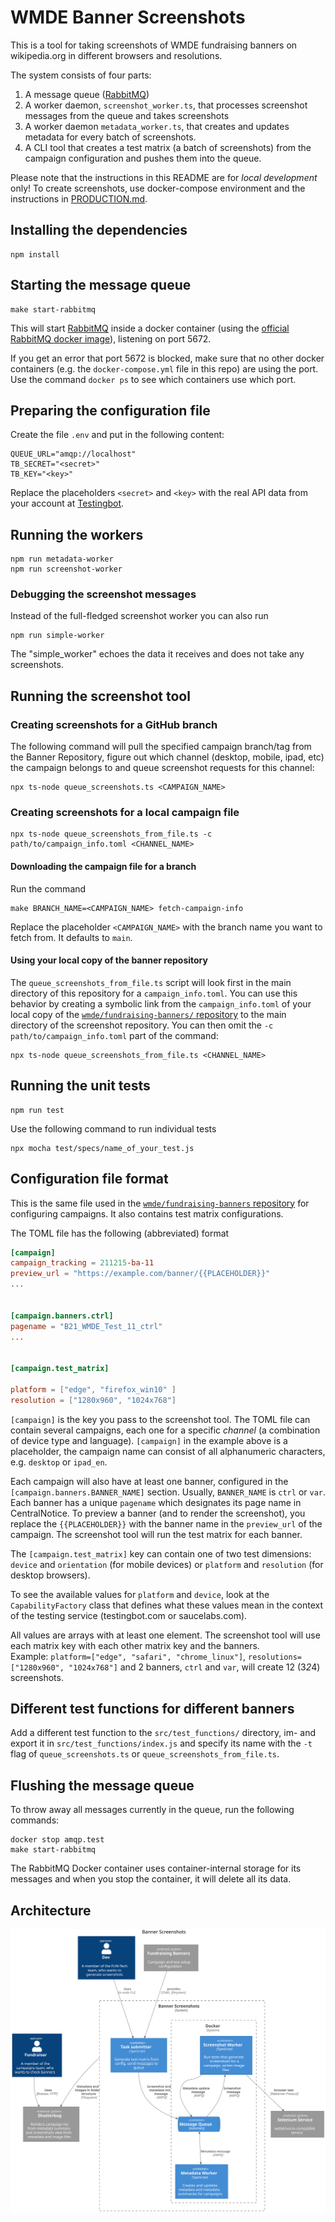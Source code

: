 # WMDE Banner Screenshots

This is a tool for taking screenshots of WMDE fundraising banners on wikipedia.org in different browsers and resolutions.

The system consists of four parts:

1. A message queue ([RabbitMQ][1])
2. A worker daemon, `screenshot_worker.ts`, that processes screenshot messages from the queue and takes screenshots
3. A worker daemon `metadata_worker.ts`, that creates and updates metadata for every batch of screenshots.
4. A CLI tool that creates a test matrix (a batch of screenshots) from the
   campaign configuration and pushes them into the queue.

Please note that the instructions in this README are for *local 
development* only! To create screenshots, use docker-compose environment
and the instructions in [PRODUCTION.md](PRODUCTION.md).

## Installing the dependencies

	npm install

## Starting the message queue

	make start-rabbitmq

This will start [RabbitMQ][1] inside a docker container (using the
[official RabbitMQ docker image](https://hub.docker.com/_/rabbitmq)),
listening on port 5672.

If you get an error that port 5672 is blocked, make sure that no other
docker containers (e.g. the `docker-compose.yml` file in this repo) are
using the port. Use the command `docker ps` to see which containers use
which port.


## Preparing the configuration file

Create the file `.env` and put in the following content:

	QUEUE_URL="amqp://localhost"
	TB_SECRET="<secret>"
	TB_KEY="<key>"

Replace the placeholders `<secret>` and `<key>` with the real API data from your account at [Testingbot](https://testingbot.com).

## Running the workers

	npm run metadata-worker
	npm run screenshot-worker

### Debugging the screenshot messages

Instead of the full-fledged screenshot worker you can also run

	npm run simple-worker

The "simple_worker" echoes the data it receives and does not take any screenshots.

## Running the screenshot tool

### Creating screenshots for a GitHub branch

The following command will pull the specified campaign branch/tag from the
Banner Repository, figure out which channel (desktop, mobile, ipad, etc) the campaign belongs to and queue screenshot requests for this channel:

	npx ts-node queue_screenshots.ts <CAMPAIGN_NAME>

### Creating screenshots for a local campaign file

	npx ts-node queue_screenshots_from_file.ts -c path/to/campaign_info.toml <CHANNEL_NAME>

#### Downloading the campaign file for a branch

Run the command

	make BRANCH_NAME=<CAMPAIGN_NAME> fetch-campaign-info

Replace the placeholder `<CAMPAIGN_NAME>` with the branch name you want to
fetch from. It defaults to `main`.


#### Using your local copy of the banner repository

The `queue_screenshots_from_file.ts` script will look first in the main
directory of this repository for a `campaign_info.toml`. You can use this
behavior by creating a symbolic link from the `campaign_info.toml` of your
local copy of the [`wmde/fundraising-banners/` repository][2] to the main
directory of the screenshot repository. You can then omit the `-c
path/to/campaign_info.toml` part of the command:

	npx ts-node queue_screenshots_from_file.ts <CHANNEL_NAME>

## Running the unit tests

    npm run test

Use the following command to run individual tests

    npx mocha test/specs/name_of_your_test.js 


## Configuration file format

This is the same file used in the [`wmde/fundraising-banners`
repository][2] for configuring
campaigns. It also contains test matrix configurations.

The TOML file has the following (abbreviated) format

```toml
[campaign]
campaign_tracking = 211215-ba-11
preview_url = "https://example.com/banner/{{PLACEHOLDER}}"
...


[campaign.banners.ctrl]
pagename = "B21_WMDE_Test_11_ctrl"
...


[campaign.test_matrix]

platform = ["edge", "firefox_win10" ]
resolution = ["1280x960", "1024x768"]

```

`[campaign]` is the key you pass to the screenshot tool. The TOML file can
contain several campaigns, each one for a specific *channel* (a
combination of device type and language). `[campaign]` in the example
above is a placeholder, the campaign name can consist of all
alphanumeric characters, e.g. `desktop` or `ipad_en`.

Each campaign will also have at least one banner, configured in the 
`[campaign.banners.BANNER_NAME]` section. Usually, `BANNER_NAME` is `ctrl` or `var`.
Each banner has a unique `pagename` which designates its page name in
CentralNotice. To preview a banner (and to render the screenshot), you
replace the `{{PLACEHOLDER}}` with the banner name in the `preview_url` of
the campaign. The screenshot tool will run the test matrix for each
banner.

The `[campaign.test_matrix]` key can contain one of two test dimensions:
`device` and `orientation` (for mobile devices) or `platform` and
`resolution` (for desktop browsers).

To see the available values for `platform` and `device`, look at the
`CapabilityFactory` class that defines what these values mean in the
context of the testing service (testingbot.com or saucelabs.com).

All values are arrays with at least one element. The screenshot tool will
use each matrix key with each other matrix key and the banners.  
Example:
`platform=["edge", "safari", "chrome_linux"]`, `resolutions=["1280x960",
"1024x768"]` and 2 banners, `ctrl` and `var`, will create 12 (3*2*4)
screenshots.

## Different test functions for different banners

Add a different test function to the `src/test_functions/` directory,
im- and export it in `src/test_functions/index.js` and specify its name 
with the `-t` flag of `queue_screenshots.ts` or
`queue_screenshots_from_file.ts`.

## Flushing the message queue

To throw away all messages currently in the queue, run the following
commands:

	docker stop amqp.test
	make start-rabbitmq

The RabbitMQ Docker container uses container-internal storage for its
messages and when you stop the container, it will delete all its data.

## Architecture

![Architecture - Component Diagram](docs/architecture.svg)

[1]: https://www.rabbitmq.com/
[2]: https://github.com/wmde/fundraising-banners

